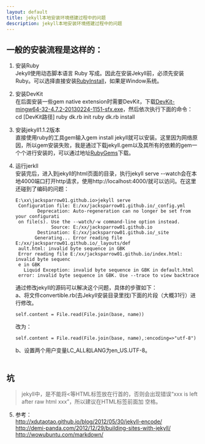 ```yaml
---
layout: default
title: jekyll本地安装环境搭建过程中的问题
description: jekyll本地安装环境搭建过程中的问题
---
```

## 一般的安装流程是这样的：
1. 安装Ruby<br/>
	Jekyll使用动态脚本语言 Ruby 写成。因此在安装Jekyll前，必须先安装Ruby。可以选择直接安装[RubyInstall](http://rubyinstaller.org)，如果是Window系统。

2. 安装DevKit<br/>
	在后面安装一些gem native extension时需要DevKit，下载[DevKit-mingw64-32-4.7.2-20130224-1151-sfx.exe](http://rubyforge.org/frs/download.php/76805/DevKit-mingw64-32-4.7.2-20130224-1151-sfx.exe)，然后依次执行下面的命令：
	cd [DevKit路径]
	ruby dk.rb init
	ruby dk.rb install

3. 安装jekyll1.1.2版本<br/>
	直接使用ruby的工具gem输入gem install jekyll就可以安装。这里因为网络原因，所以gem安装失败，我是通过下载jekyll.gem以及其所有的依赖的gem一个个进行安装的，可以通过地址[RubyGems](http://rubygems.org/)下载。

4. 运行jerkll<br/>
	安装完后，进入到jekyll的html页面的目录，执行jekyll serve --watch会在本地4000端口打开http请求，使用http://localhost:4000/就可以访问。在这里还碰到了编码的问题：
	<pre><code>E:\xx\jacksparrow01.github.io>jekyll serve
	Configuration file: E:/xx/jacksparrow01.github.io/_config.yml
	       Deprecation: Auto-regeneration can no longer be set from your configurati
	on file(s). Use the --watch/-w command-line option instead.
	            Source: E:/xx/jacksparrow01.github.io
	       Destination: E:/xx/jacksparrow01.github.io/_site
	      Generating... Error reading file E:/xx/jacksparrow01.github.io/_layouts/def
	ault.html: invalid byte sequence in GBK
	Error reading file E:/xx/jacksparrow01.github.io/index.html: invalid byte sequenc
	e in GBK
	  Liquid Exception: invalid byte sequence in GBK in default.html
	error: invalid byte sequence in GBK. Use --trace to view backtrace</code></pre>
	通过修改jekyll的源码可以解决这个问题，具体的步骤如下：<br/>
	a、将文件convertible.rb(去Jekyll安装目录里找)下面的片段（大概31行）进行修改。
	<pre><code>self.content = File.read(File.join(base, name))</code></pre>
	改为：
	<pre><code>self.content = File.read(File.join(base, name),:encoding=>"utf-8")</code></pre>
	b、设置两个用户变量LC_ALL和LANG为en_US.UTF-8。<br/><br/>

## 坑
> jekyll中，是不能将<等HTML标签放在行首的，否则会出现错误“xxx is left after raw html xxx”，所以建议在HTML标签前面加&nbsp;空格。

5. 参考：<br/>
http://xdutaotao.github.io/blog/2012/05/30/jekyll-encode/<br/>
http://demi-panda.com/2012/12/29/building-sites-with-jekyll/<br/>
http://wowubuntu.com/markdown/<br/>
